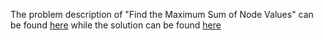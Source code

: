 The problem description of "Find the Maximum Sum of Node Values" can be found [here](https://leetcode.com/problems/find-the-maximum-sum-of-node-values/) while the solution can be found [here](https://github.com/aurimas13/Solutions-To-Problems/blob/main/LeetCode/Python%20Solutions/Find%20the%20Maximum%20Sum%20of%20Node%20Values/find.py)